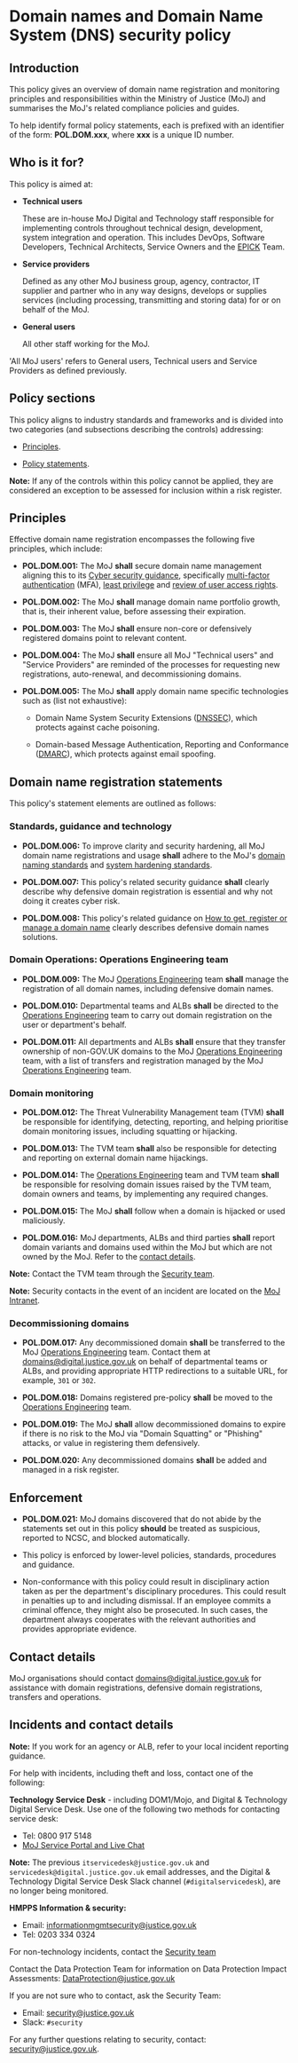 # Domain names and Domain Name System \(DNS\) security policy

## Introduction

This policy gives an overview of domain name registration and monitoring principles and responsibilities within the Ministry of Justice \(MoJ\) and summarises the MoJ's related compliance policies and guides.

To help identify formal policy statements, each is prefixed with an identifier of the form: **POL.DOM.xxx**, where **xxx** is a unique ID number.

## Who is it for?

This policy is aimed at:

<a name="technical-users"></a>

-   **Technical users**

    These are in-house MoJ Digital and Technology staff responsible for implementing controls throughout technical design, development, system integration and operation. This includes DevOps, Software Developers, Technical Architects, Service Owners and the [EPICK](https://ministry-of-justice-acronyms.service.justice.gov.uk/) Team.

<a name="service-providers"></a>

-   **Service providers**

    Defined as any other MoJ business group, agency, contractor, IT supplier and partner who in any way designs, develops or supplies services \(including processing, transmitting and storing data\) for or on behalf of the MoJ.

<a name="general-users"></a>

-   **General users**

    All other staff working for the MoJ.


'All MoJ users' refers to General users, Technical users and Service Providers as defined previously.

## Policy sections

This policy aligns to industry standards and frameworks and is divided into two categories \(and subsections describing the controls\) addressing:

-   [Principles](#principles).

-   [Policy statements](#domain-name-registration-statements).


**Note:** If any of the controls within this policy cannot be applied, they are considered an exception to be assessed for inclusion within a risk register.

## Principles

Effective domain name registration encompasses the following five principles, which include:

-   **POL.DOM.001:** The MoJ **shall** secure domain name management aligning this to its [Cyber security guidance](https://security-guidance.service.justice.gov.uk/), specifically [multi-factor authentication](access-control-policy.md#user-registration-and-de-registration) \(MFA\), [least privilege](access-control-policy.md#access-control-policy-1) and [review of user access rights](access-control-policy.md#review-of-user-access-rights).

-   **POL.DOM.002:** The MoJ **shall** manage domain name portfolio growth, that is, their inherent value, before assessing their expiration.

-   **POL.DOM.003:** The MoJ **shall** ensure non-core or defensively registered domains point to relevant content.

-   **POL.DOM.004:** The MoJ **shall** ensure all MoJ "Technical users" and "Service Providers" are reminded of the processes for requesting new registrations, auto-renewal, and decommissioning domains.

-   **POL.DOM.005:** The MoJ **shall** apply domain name specific technologies such as \(list not exhaustive\):

    -   Domain Name System Security Extensions \([DNSSEC](https://www.ncsc.gov.uk/guidance/managing-public-domain-names#section_6)\), which protects against cache poisoning.

    -   Domain-based Message Authentication, Reporting and Conformance \([DMARC](https://www.ncsc.gov.uk/information/mailcheck)\), which protects against email spoofing.


## Domain name registration statements

This policy's statement elements are outlined as follows:

### Standards, guidance and technology

-   **POL.DOM.006:** To improve clarity and security hardening, all MoJ domain name registrations and usage **shall** adhere to the MoJ's [domain naming standards](https://ministryofjustice.github.io/technical-guidance/documentation/standards/naming-domains.html#naming-domains.Guidance) and [system hardening standards](system-lockdown-and-hardening-standard.md#scope).

-   **POL.DOM.007:** This policy's related security guidance **shall** clearly describe why defensive domain registration is essential and why not doing it creates cyber risk.

-   **POL.DOM.008:** This policy's related guidance on [How to get, register or manage a domain name](https://user-guide.operations-engineering.service.justice.gov.uk/documentation/services/how-to-get-a-domain-name.html) clearly describes defensive domain names solutions.


### Domain Operations: Operations Engineering team

-   **POL.DOM.009:** The MoJ [Operations Engineering](https://operations-engineering.service.justice.gov.uk/) team **shall** manage the registration of all domain names, including defensive domain names.

-   **POL.DOM.010:** Departmental teams and ALBs **shall** be directed to the [Operations Engineering](https://operations-engineering.service.justice.gov.uk/) team to carry out domain registration on the user or department's behalf.

-   **POL.DOM.011:** All departments and ALBs **shall** ensure that they transfer ownership of non-GOV.UK domains to the MoJ [Operations Engineering](https://operations-engineering.service.justice.gov.uk/) team, with a list of transfers and registration managed by the MoJ [Operations Engineering](https://operations-engineering.service.justice.gov.uk/) team.


### Domain monitoring

-   **POL.DOM.012:** The Threat Vulnerability Management team \(TVM\) **shall** be responsible for identifying, detecting, reporting, and helping prioritise domain monitoring issues, including squatting or hijacking.

-   **POL.DOM.013:** The TVM team **shall** also be responsible for detecting and reporting on external domain name hijackings.

-   **POL.DOM.014:** The [Operations Engineering](https://operations-engineering.service.justice.gov.uk/) team and TVM team **shall** be responsible for resolving domain issues raised by the TVM team, domain owners and teams, by implementing any required changes.

-   **POL.DOM.015:** The MoJ **shall** follow when a domain is hijacked or used maliciously.

-   **POL.DOM.016:** MoJ departments, ALBs and third parties **shall** report domain variants and domains used within the MoJ but which are not owned by the MoJ. Refer to the [contact details](#contact-details).


**Note:** Contact the TVM team through the [Security team](mailto:security@justice.gov.uk).

**Note:** Security contacts in the event of an incident are located on the [MoJ Intranet](https://intranet.justice.gov.uk/guidance/knowledge-information/protecting-information/information-assurance-roles/).

### Decommissioning domains

-   **POL.DOM.017:** Any decommissioned domain **shall** be transferred to the MoJ [Operations Engineering](https://operations-engineering.service.justice.gov.uk/) team. Contact them at [domains@digital.justice.gov.uk](mailto:domains@digital.justice.gov.uk) on behalf of departmental teams or ALBs, and providing appropriate HTTP redirections to a suitable URL, for example, `301` or `302`.

-   **POL.DOM.018:** Domains registered pre-policy **shall** be moved to the [Operations Engineering](https://operations-engineering.service.justice.gov.uk/) team.

-   **POL.DOM.019:** The MoJ **shall** allow decommissioned domains to expire if there is no risk to the MoJ via "Domain Squatting" or "Phishing" attacks, or value in registering them defensively.

-   **POL.DOM.020:** Any decommissioned domains **shall** be added and managed in a risk register.


## Enforcement

-   **POL.DOM.021:** MoJ domains discovered that do not abide by the statements set out in this policy **should** be treated as suspicious, reported to NCSC, and blocked automatically.

-   This policy is enforced by lower-level policies, standards, procedures and guidance.

-   Non-conformance with this policy could result in disciplinary action taken as per the department's disciplinary procedures. This could result in penalties up to and including dismissal. If an employee commits a criminal offence, they might also be prosecuted. In such cases, the department always cooperates with the relevant authorities and provides appropriate evidence.


## Contact details

MoJ organisations should contact [domains@digital.justice.gov.uk](mailto:domains@digital.justice.gov.uk) for assistance with domain registrations, defensive domain registrations, transfers and operations.

## Incidents and contact details

**Note:** If you work for an agency or ALB, refer to your local incident reporting guidance.

For help with incidents, including theft and loss, contact one of the following:

**Technology Service Desk** - including DOM1/Mojo, and Digital &amp; Technology Digital Service Desk. Use one of the following two methods for contacting service desk:

-   Tel: 0800 917 5148
-   [MoJ Service Portal and Live Chat](https://mojprod.service-now.com/moj_sp)

**Note:** The previous `itservicedesk@justice.gov.uk` and `servicedesk@digital.justice.gov.uk` email addresses, and the Digital &amp; Technology Digital Service Desk Slack channel \(`#digitalservicedesk`\), are no longer being monitored.

**HMPPS Information &amp; security:**

-   Email: [informationmgmtsecurity@justice.gov.uk](mailto:informationmgmtsecurity@justice.gov.uk)
-   Tel: 0203 334 0324

For non-technology incidents, contact the [Security team](mailto:security@justice.gov.uk)

Contact the Data Protection Team for information on Data Protection Impact Assessments: [DataProtection@justice.gov.uk](mailto:DataProtection@justice.gov.uk)

If you are not sure who to contact, ask the Security Team:

-   Email: [security@justice.gov.uk](mailto:security@justice.gov.uk)
-   Slack: `#security`

For any further questions relating to security, contact: [security@justice.gov.uk](mailto:security@justice.gov.uk).

